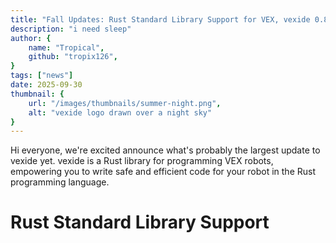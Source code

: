 ```yaml
---
title: "Fall Updates: Rust Standard Library Support for VEX, vexide 0.8.0!"
description: "i need sleep"
author: {
    name: "Tropical",
    github: "tropix126",
}
tags: ["news"]
date: 2025-09-30
thumbnail: {
    url: "/images/thumbnails/summer-night.png",
    alt: "vexide logo drawn over a night sky"
}
---
```


Hi everyone, we're excited announce what's probably the largest update to vexide yet. vexide is a Rust library for programming VEX robots, empowering you to write safe and efficient code for your robot in the Rust programming language.

# Rust Standard Library Support

